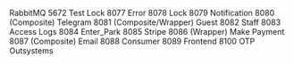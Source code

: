 RabbitMQ 5672
Test Lock 8077
Error 8078
Lock 8079
Notification 8080 (Composite)
Telegram 8081 (Composite/Wrapper)
Guest 8082
Staff 8083
Access Logs 8084
Enter_Park 8085
Stripe 8086 (Wrapper)
Make Payment 8087 (Composite)
Email 8088
Consumer 8089
Frontend 8100
OTP Outsystems
